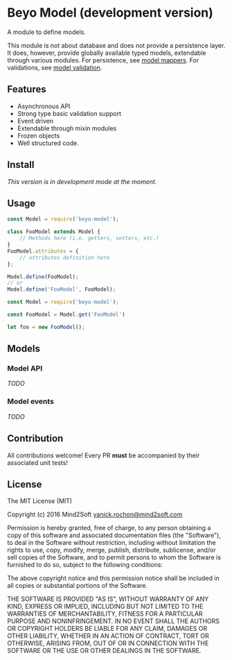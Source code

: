 # Beyo Model (development version)

A module to define models.

This module is not about database and does not provide a persistence layer. It does, however, provide globally available typed models, extendable through various modules. For persistence, see [model mappers](https://github.com/beyo/model-mapper). For validations, see [model validation](https://github.com/beyo/model-validation).


## Features

* Asynchronous API
* Strong type basic validation support
* Event driven
* Extendable through mixin modules
* Frozen objects
* Well structured code.


## Install

*This version is in development mode at the moment.*


## Usage

```javascript
const Model = require('beyo-model');

class FooModel extends Model {
    // Methods here (i.e. getters, setters, etc.)
}
FooModel.attributes = {
    // attributes definition here
};

Model.define(FooModel);
// or
Model.define('FooModel', FooModel);
```

```javascript
const Model = require('beyo-model');

const FooModel = Model.get('FooModel')

let foo = new FooModel();
```


## Models

### Model API

*TODO*


### Model events

*TODO*


## Contribution

All contributions welcome! Every PR **must** be accompanied by their associated
unit tests!


## License

The MIT License (MIT)

Copyright (c) 2016 Mind2Soft <yanick.rochon@mind2soft.com>

Permission is hereby granted, free of charge, to any person obtaining a copy of
this software and associated documentation files (the "Software"), to deal in
the Software without restriction, including without limitation the rights to
use, copy, modify, merge, publish, distribute, sublicense, and/or sell copies of
the Software, and to permit persons to whom the Software is furnished to do so,
subject to the following conditions:

The above copyright notice and this permission notice shall be included in all
copies or substantial portions of the Software.

THE SOFTWARE IS PROVIDED "AS IS", WITHOUT WARRANTY OF ANY KIND, EXPRESS OR
IMPLIED, INCLUDING BUT NOT LIMITED TO THE WARRANTIES OF MERCHANTABILITY, FITNESS
FOR A PARTICULAR PURPOSE AND NONINFRINGEMENT. IN NO EVENT SHALL THE AUTHORS OR
COPYRIGHT HOLDERS BE LIABLE FOR ANY CLAIM, DAMAGES OR OTHER LIABILITY, WHETHER
IN AN ACTION OF CONTRACT, TORT OR OTHERWISE, ARISING FROM, OUT OF OR IN
CONNECTION WITH THE SOFTWARE OR THE USE OR OTHER DEALINGS IN THE SOFTWARE.
